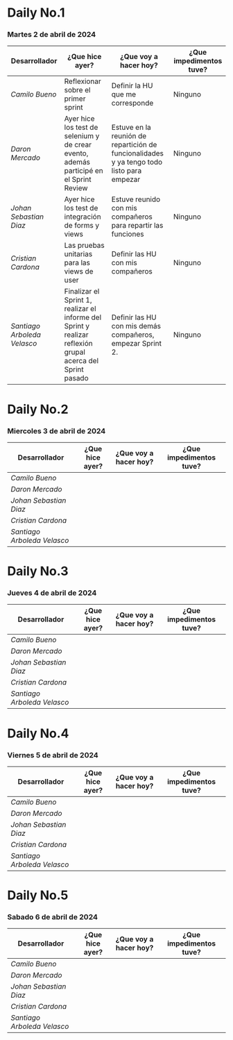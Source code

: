 # Daily No.1
### Martes 2 de abril de 2024

| Desarrollador | ¿Que hice ayer? | ¿Que voy a hacer hoy? | ¿Que impedimentos tuve? |
|-----------|-----------|-----------|-----------|
|*Camilo Bueno*   | Reflexionar sobre el primer sprint| Definir la HU que me corresponde | Ninguno |
|*Daron Mercado*  | Ayer hice los test de selenium y de crear evento, además participé en el Sprint Review| Estuve en la reunión de repartición de funcionalidades y ya tengo todo listo para empezar| Ninguno |
| *Johan Sebastian Diaz*  | Ayer hice los test de integración de forms y views | Estuve reunido con mis compañeros para repartir las funciones | Ninguno |
| *Cristian Cardona*   | Las pruebas unitarias para las views de user | Definir las HU con mis compañeros | Ninguno |
| *Santiago Arboleda Velasco*  | Finalizar el Sprint 1, realizar el informe del Sprint y realizar reflexión grupal acerca del Sprint pasado| Definir las HU con mis demás compañeros, empezar Sprint 2.| Ninguno |

# Daily No.2
### Miercoles 3 de abril de 2024

| Desarrollador | ¿Que hice ayer? | ¿Que voy a hacer hoy? | ¿Que impedimentos tuve? |
|-----------|-----------|-----------|-----------|
|*Camilo Bueno*   |  |  |  |
|*Daron Mercado*  |  |  |  |
| *Johan Sebastian Diaz*  |  |  |  |
| *Cristian Cardona*   |  |  |  |
| *Santiago Arboleda Velasco*  |  |  |  |

# Daily No.3
### Jueves 4 de abril de 2024

| Desarrollador | ¿Que hice ayer? | ¿Que voy a hacer hoy? | ¿Que impedimentos tuve? |
|-----------|-----------|-----------|-----------|
|*Camilo Bueno*   |  |  |  |
|*Daron Mercado*  |  |  |  |
| *Johan Sebastian Diaz*  |  |  |  |
| *Cristian Cardona*   |  |  |  |
| *Santiago Arboleda Velasco*  |  |  |  |

# Daily No.4
### Viernes 5 de abril de 2024

| Desarrollador | ¿Que hice ayer? | ¿Que voy a hacer hoy? | ¿Que impedimentos tuve? |
|-----------|-----------|-----------|-----------|
|*Camilo Bueno*   |  |  |  |
|*Daron Mercado*  |  |  |  |
| *Johan Sebastian Diaz*  |  |  |  |
| *Cristian Cardona*   |  |  |  |
| *Santiago Arboleda Velasco*  |  |  |  |

# Daily No.5
### Sabado 6 de abril de 2024

| Desarrollador | ¿Que hice ayer? | ¿Que voy a hacer hoy? | ¿Que impedimentos tuve? |
|-----------|-----------|-----------|-----------|
|*Camilo Bueno*   |  |  |  |
|*Daron Mercado*  |  |  |  |
| *Johan Sebastian Diaz*  |  |  |  |
| *Cristian Cardona*   |  |  |  |
| *Santiago Arboleda Velasco*  |  |  |  |